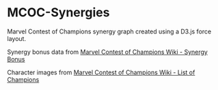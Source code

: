 # MCOC-Synergies

Marvel Contest of Champions synergy graph created using a D3.js force layout.

Synergy bonus data from [Marvel Contest of Champions Wiki - Synergy Bonus](http://marvel-contestofchampions.wikia.com/wiki/Synergy_Bonus)

Character images from [Marvel Contest of Champions Wiki - List of Champions](http://marvel-contestofchampions.wikia.com/wiki/List_of_Champions)
